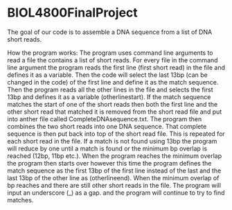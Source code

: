 # BIOL4800FinalProject
The goal of our code is to assemble a DNA sequence from a list of DNA short reads.

How the program works:
The program uses command line arguments to read a file the contains a list of short reads. For every file in the command line argument the program reads the first line (first short read) in the file and defines it as a variable. Then the code will select the last 13bp (can be changed in the code) of the first line and define it as the match sequence. Then the program reads all the other lines in the file and selects the first 13bp and defines it as a variable (otherlinestart). If the match sequence matches the start of one of the short reads then both the first line and the other short read that matched it is removed from the short read file and put into anther file called CompleteDNAsequence.txt. The program then combines the two short reads into one DNA sequence. That complete sequence is then put back into top of the short read file. This is repeated for each short read in the file. If a match is not found using 13bp the program will reduce by one until a match is found or the minimum bp overlap is reached (12bp, 11bp etc.). When the program reaches the minimum overlap the program then starts over however this time the program defines the match sequence as the first 13bp of the first line instead of the last and the last 13bp of the other line as (otherlineend). When the minimum overlap of bp reaches and there are still other short reads in the file. The program will input an underscore (_) as a gap. and the program will continue to try to find matches.

